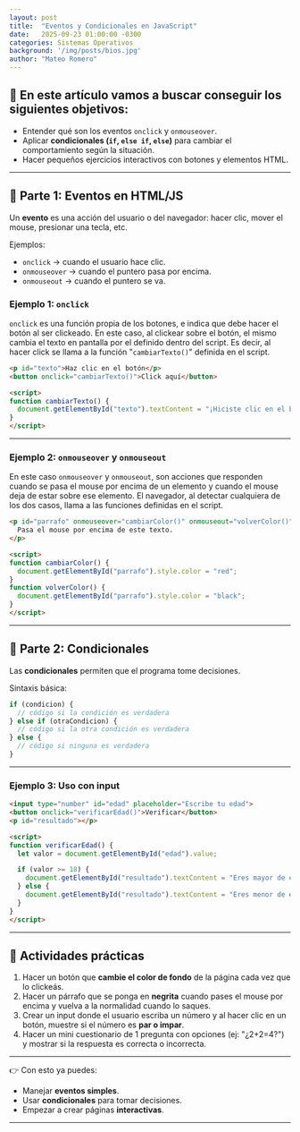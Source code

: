 ```yaml
---
layout: post
title:  "Eventos y Condicionales en JavaScript"
date:   2025-09-23 01:00:00 -0300
categories: Sistemas Operativos
background: '/img/posts/bios.jpg'
author: "Mateo Romero"
---
```


## 🎯 **En este artículo vamos a buscar conseguir los siguientes objetivos:**

* Entender qué son los eventos `onclick` y `onmouseover`.
* Aplicar **condicionales (`if`, `else if`, `else`)** para cambiar el comportamiento según la situación.
* Hacer pequeños ejercicios interactivos con botones y elementos HTML.

---

## 🧩 **Parte 1: Eventos en HTML/JS**

Un **evento** es una acción del usuario o del navegador: hacer clic, mover el mouse, presionar una tecla, etc.

Ejemplos:

* `onclick` → cuando el usuario hace clic.
* `onmouseover` → cuando el puntero pasa por encima.
* `onmouseout` → cuando el puntero se va.

### Ejemplo 1: `onclick`

`onclick` es una función propia de los botones, e indica que debe hacer el botón al ser clickeado.
En este caso, al clickear sobre el botón, el mismo cambia el texto en pantalla por el definido dentro del script. Es decir, al hacer click se llama a la función "`cambiarTexto()`" definida en el script.

```html
<p id="texto">Haz clic en el botón</p>
<button onclick="cambiarTexto()">Click aquí</button>

<script>
function cambiarTexto() {
  document.getElementById("texto").textContent = "¡Hiciste clic en el botón!";
}
</script>
```

---

### Ejemplo 2: `onmouseover` y `onmouseout`

En este caso `onmouseover` y `onmouseout`, son acciones que responden cuando se pasa el mouse por encima de un elemento y cuando el mouse deja de estar sobre ese elemento. El navegador, al detectar cualquiera
de los dos casos, llama a las funciones definidas en el script.

```html
<p id="parrafo" onmouseover="cambiarColor()" onmouseout="volverColor()">
  Pasa el mouse por encima de este texto.
</p>

<script>
function cambiarColor() {
  document.getElementById("parrafo").style.color = "red";
}
function volverColor() {
  document.getElementById("parrafo").style.color = "black";
}
</script>
```

---

## 🧩 **Parte 2: Condicionales**

Las **condicionales** permiten que el programa tome decisiones.

Sintaxis básica:

```javascript
if (condicion) {
  // código si la condición es verdadera
} else if (otraCondicion) {
  // código si la otra condición es verdadera
} else {
  // código si ninguna es verdadera
}
```

---

### Ejemplo 3: Uso con input

```html
<input type="number" id="edad" placeholder="Escribe tu edad">
<button onclick="verificarEdad()">Verificar</button>
<p id="resultado"></p>

<script>
function verificarEdad() {
  let valor = document.getElementById("edad").value;

  if (valor >= 18) {
    document.getElementById("resultado").textContent = "Eres mayor de edad ✅";
  } else {
    document.getElementById("resultado").textContent = "Eres menor de edad ❌";
  }
}
</script>
```

---

## 🎲 **Actividades prácticas**

1. Hacer un botón que **cambie el color de fondo** de la página cada vez que lo clickeás.
2. Hacer un párrafo que se ponga en **negrita** cuando pases el mouse por encima y vuelva a la normalidad cuando lo saques.
3. Crear un input donde el usuario escriba un número y al hacer clic en un botón, muestre si el número es **par o impar**.
4. Hacer un mini cuestionario de 1 pregunta con opciones (ej: "¿2+2=4?") y mostrar si la respuesta es correcta o incorrecta.

---

👉 Con esto ya puedes:

* Manejar **eventos simples**.
* Usar **condicionales** para tomar decisiones.
* Empezar a crear páginas **interactivas**.

---
